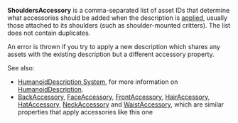 **ShouldersAccessory** is a comma-separated list of asset IDs that
determine what accessories should be added when the description is
[applied](https://create.roblox.com/docs/reference/engine/classes/Humanoid#ApplyDescription), usually those attached to its
shoulders (such as shoulder-mounted critters). The list does not contain
duplicates.

An error is thrown if you try to apply a new description which shares any
assets with the existing description but a different accessory property.

See also:

- [HumanoidDescription System](/avatar/characters/character-customization#humanoiddescription),
  for more information on [HumanoidDescription](https://create.roblox.com/docs/reference/engine/classes/HumanoidDescription).
- [BackAccessory](https://create.roblox.com/docs/reference/engine/classes/HumanoidDescription#BackAccessory),
  [FaceAccessory](https://create.roblox.com/docs/reference/engine/classes/HumanoidDescription#FaceAccessory),
  [FrontAccessory](https://create.roblox.com/docs/reference/engine/classes/HumanoidDescription#FrontAccessory),
  [HairAccessory](https://create.roblox.com/docs/reference/engine/classes/HumanoidDescription#HairAccessory),
  [HatAccessory](https://create.roblox.com/docs/reference/engine/classes/HumanoidDescription#HatAccessory),
  [NeckAccessory](https://create.roblox.com/docs/reference/engine/classes/HumanoidDescription#NeckAccessory) and
  [WaistAccessory](https://create.roblox.com/docs/reference/engine/classes/HumanoidDescription#WaistAccessory), which are similar
  properties that apply accessories like this one